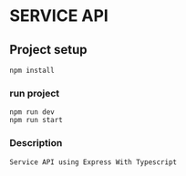 # SERVICE API

## Project setup
```
npm install
```

### run project
```
npm run dev
npm run start
```

### Description
```
Service API using Express With Typescript
```
